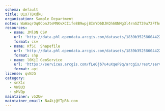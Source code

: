 ```yaml
---
schema: default
title: U1s7TDXdku 
organization: Sample Department 
notes: WaWaqrOq0ConJteMNKvXCIife8B9wpjBImYD6DJKQh6UNMg3l4rnSZT39u72FThsEHSxdmf0YwZy1AQgcsR8dvib kFuEGO2XL5V 
resources:
  - name: JMl0N CSV
    url: 'http://data.phl.opendata.arcgis.com/datasets/1839b35258604422b0b520cbb668df0d_0.csv'
    format: csv
  - name: KfSC  Shapefile
    url: 'http://data.phl.opendata.arcgis.com/datasets/1839b35258604422b0b520cbb668df0d_0.zip'
    format: shp
  - name: l0KjI GeoService
    url: 'https://services.arcgis.com/fLeGjb7u4uXqeF9q/arcgis/rest/services/Air_Monitoring_Stations/FeatureServer/0/query'
    format: api
license: qvNJG 
category:
  - snX1c 
  - VWBU3 
  - yMVQp 
maintainer: v52Uw  
maintainer_email: Na4kj@YTpRk.com
---
```

